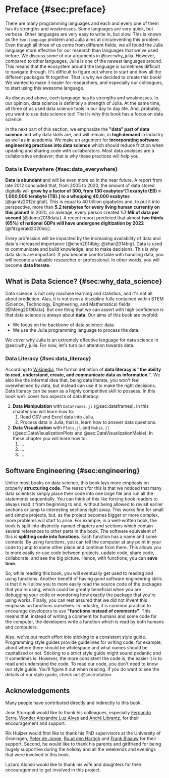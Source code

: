 # Preface {#sec:preface}

There are many programming languages and each and every one of them has its strengths and weaknesses.
Some languages are very quick, but verbose.
Other languages are very easy to write in, but slow. This is known as the `two-language` problem and Julia aims at circumventing this problem.
Even though all three of us come from different fields, we all found the Julia language more effective for our research than languages that we've used before.
We discuss some of our arguments in @sec:why_julia.
However, compared to other languages, Julia is one of the newest languages around.
This means that the ecosystem around the language is sometimes difficult to navigate through.
It's difficult to figure out where to start and how all the different packages fit together.
That is why we decided to create this book!
We wanted to make it easier for researchers, and especially our colleagues, to start using this awesome language.

As discussed above, each language has its strengths and weaknesses.
In our opinion, data science is definitely a strength of Julia.
At the same time, all three of us used data science tools in our day to day life.
And, probably, you want to use data science too!
That is why this book has a focus on data science.

In the next part of this section, we emphasize the **"data" part of data science** and why data skills are, and will remain, in **high demand** in industry as well as in academia.
We make an argument for **incorporating software engineering practices into data science** which should reduce friction when updating and sharing code with collaborators.
Most data analyses are a collaborative endeavor; that is why these practices will help you.

### Data is Everywhere {#sec:data_everywhere}

**Data is abundant** and will be even more so in the near future.
A report from late 2012 concluded that, from 2005 to 2020, the amount of data stored digitally will **grow by a factor of 300, from 130 exabytes^[1 exabyte (EB) = 1,000,000 terabyte (TB).] to a whopping 40,000 exabytes** [@gantz2012digital].
This is equal to 40 trillion gigabytes and, to put it into perspective, more than **5.2 terabytes for every living human currently on this planet!**
In 2020, on average, every person created **1.7 MB of data per second** [@domo2018data].
A recent report predicted that almost **two thirds (65%) of national GDPs will have undergone digitization by 2022** [@fitzgerald2020idc].

Every profession will be impacted by the increasing availability of data and data's increased importance [@chen2014big; @khan2014big].
Data is used to communicate and build knowledge, and to make decisions.
This is why data skills are important.
If you become comfortable with handling data, you will become a valuable researcher or professional.
In other words, you will become **data literate**.

## What is Data Science? {#sec:why_data_science}

Data science is not only machine learning and statistics, and it's not all about prediction.
Alas, it is not even a discipline fully contained within STEM (Science, Technology, Engineering, and Mathematics) fields [@Meng2019Data].
But one thing that we can assert with high confidence is that data science is always about **data**.
Our aims of this book are twofold:

* We focus on the backbone of data science: data.
* We use the Julia programming language to process the data.

We cover why Julia is an extremely effective language for data science in @sec:why_julia.
For now, let's turn our attention towards data.

### Data Literacy {#sec:data_literacy}

According to [Wikipedia](https://en.wikipedia.org/wiki/Data_literacy), the formal definition of **data literacy is "the ability to read, understand, create, and communicate data as information."**.
We also like the informal idea that, being data literate, you won't feel overwhelmed by data, but instead can use it to make the right decisions.
Data literacy can be seen as a highly competitive skill to possess.
In this book we'll cover two aspects of data literacy:

1. **Data Manipulation** with `DataFrames.jl` (@sec:dataframes).
In this chapter you will learn how to:
    1. Read CSV and Excel data into Julia.
    2. Process data in Julia, that is, learn how to answer data questions.
1. **Data Visualization** with `Plots.jl` and `Makie.jl` (@sec:DataVisualizationPlots and @sec:DataVisualizationMakie).
In these chapter you will learn how to:
    1. ...
    2. ...
    3. ...

## Software Engineering {#sec:engineering}

Unlike most books on data science, this book lays more emphasis on properly **structuring code**.
The reason for this is that we noticed that many data scientists simply place their code into one large file and run all the statements sequentially.
You can think of this like forcing book readers to always read it from beginning to end, without being allowed to revisit earlier sections or jump to interesting sections right away.
This works fine for small and simple projects, but, as the project becomes bigger or more complex, more problems will start to arise.
For example, in a well-written book, the book is split into distinctly-named chapters and sections which contain several references to other parts in the book.
The software equivalent of this is **splitting code into functions**.
Each function has a name and some contents.
By using functions, you can tell the computer at any point in your code to jump to some other place and continue from there.
This allows you to more easily re-use code between projects, update code, share code, collaborate, and see the big picture.
Hence, with functions, you can **save time**.

So, while reading this book, you will eventually get used to reading and using functions.
Another benefit of having good software engineering skills is that it will allow you to more easily read the source code of the packages that you're using, which could be greatly beneficial when you are debugging your code or wondering how exactly the package that you're using works.
Finally, you can rest assured that we did not invent this emphasis on functions ourselves.
In industry, it is common practice to encourage developers to use **"functions instead of comments"**.
This means that, instead of writing a comment for humans and some code for the computer, the developers write a function which is read by both humans and computers.

Also, we've put much effort into sticking to a consistent style guide.
Programming style guides provide guidelines for writing code; for example, about where there should be whitespace and what names should be capitalized or not.
Sticking to a strict style guide might sound pedantic and it sometimes is.
However, the more consistent the code is, the easier it is to read and understand the code.
To read our code, you don't need to know our style guide.
You'll figure it out when reading.
If you do want to see the details of our style guide, check out @sec:notation.

## Acknowledgements

Many people have contributed directly and indirectly to this book.

Jose Storopoli would like to thank his colleagues, especially [Fernando Serra](https://orcid.org/0000-0002-8178-7313), [Wonder Alexandre Luz Alves](https://orcid.org/0000-0003-0430-950X) and [André Librantz](https://orcid.org/0000-0001-8599-9009), for their encouragement and support.

Rik Huijzer would first like to thank his PhD supervisors at the University of Groningen, [Peter de Jonge](https://www.rug.nl/staff/peter.de.jonge/), [Ruud den Hartigh](https://www.rug.nl/staff/j.r.den.hartigh/) and [Frank Blaauw](https://frankblaauw.nl/) for their support.
Second, he would like to thank his parents and girlfriend for being hugely supportive during the holiday and all the weekends and evenings that were involved in this book.

Lazaro Alonso would like to thank his wife and daughters for their encouragement to get involved in this project.
